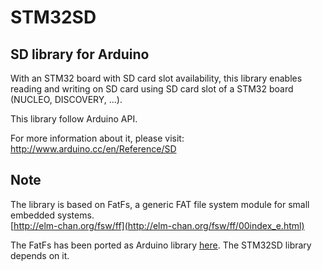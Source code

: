# STM32SD

## SD library for Arduino

With an STM32 board with SD card slot availability, this library enables
reading and writing on SD card using SD card slot of a STM32 board (NUCLEO, DISCOVERY, ...).

This library follow Arduino API.

For more information about it, please visit:
http://www.arduino.cc/en/Reference/SD

## Note

The library is based on FatFs, a generic FAT file system module for small embedded systems.  
[http://elm-chan.org/fsw/ff](http://elm-chan.org/fsw/ff/00index_e.html)

The FatFs has been ported as Arduino library [here](https://github.com/stm32duino/FatFs). The STM32SD library depends on it.
